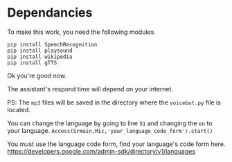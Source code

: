 # Dependancies

To make this work, you need the following modules.

```
pip install SpeechRecognition
pip install playsound
pip install wikipedia
pip install gTTS
```
Ok you're good now.

The assistant's respond time will depend on your internet.

PS: The `mp3` files will be saved in the directory where the `voicebot.py` file is located.

You can change the language by going to line `51` and changing the `en` to your language. `Access(Srmain,Mic,'your_language_code_form').start()`

You must use the language code form, find your language's code form here. https://developers.google.com/admin-sdk/directory/v1/languages
